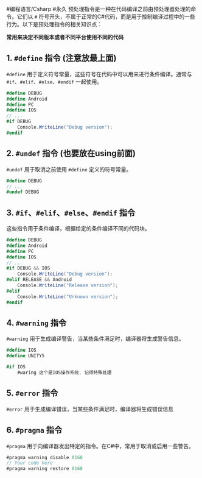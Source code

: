 #编程语言/Csharp #永久 
预处理指令是一种在代码编译之前由预处理器处理的命令。它们以 `#` 符号开头，不属于正常的C#代码，而是用于控制编译过程中的一些行为。以下是预处理指令的相关知识点：

**常用来决定不同版本或者不同平台使用不同的代码**

## 1. `#define` 指令    (注意放最上面)
`#define` 用于定义符号常量，这些符号在代码中可以用来进行条件编译。通常与 `#if`、`#elif`、`#else`、`#endif` 一起使用。 

```csharp
#define DEBUG
#define Android
#define PC
#define IOS
// ...
#if DEBUG
    Console.WriteLine("Debug version");
#endif
```

## 2. `#undef` 指令    (也要放在using前面)
`#undef` 用于取消之前使用 `#define` 定义的符号常量。
```csharp
#define DEBUG
// ...
#undef DEBUG
```

## 3. `#if`、`#elif`、`#else`、`#endif` 指令
这些指令用于条件编译，根据给定的条件编译不同的代码块。

```csharp
#define DEBUG
#define Android
#define PC
#define IOS
// ...
#if DEBUG && IOS
    Console.WriteLine("Debug version");
#elif RELEASE && Android
    Console.WriteLine("Release version");
#elif
    Console.WriteLine("Unknown version");
#endif
```

## 4. `#warning` 指令
`#warning` 用于生成编译警告，当某些条件满足时，编译器将生成警告信息。
```csharp
#define IOS
#define UNITY5

#if IOS 
    #waring 这个是IOS操作系统, 记得特殊处理
```
## 5. `#error` 指令
`#error` 用于生成编译错误，当某些条件满足时，编译器将生成错误信息

## 6. `#pragma` 指令

`#pragma` 用于向编译器发出特定的指令。在C#中，常用于取消或启用一些警告。
```csharp
#pragma warning disable 0168
// Your code here
#pragma warning restore 0168

```

